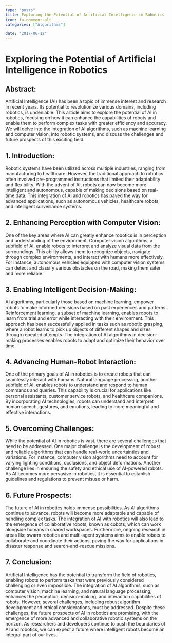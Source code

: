 ```yaml
---
type: "posts"
title: Exploring the Potential of Artificial Intelligence in Robotics
icon: fa-comment-alt
categories: ["Algorithms"]

date: "2017-06-12"
---
```




# Exploring the Potential of Artificial Intelligence in Robotics

## Abstract:
Artificial Intelligence (AI) has been a topic of immense interest and research in recent years. Its potential to revolutionize various domains, including robotics, is undeniable. This article aims to explore the potential of AI in robotics, focusing on how it can enhance the capabilities of robots and enable them to perform complex tasks with greater efficiency and accuracy. We will delve into the integration of AI algorithms, such as machine learning and computer vision, into robotic systems, and discuss the challenges and future prospects of this exciting field.

## 1. Introduction:
Robotic systems have been utilized across multiple industries, ranging from manufacturing to healthcare. However, the traditional approach to robotics often involved pre-programmed instructions that limited their adaptability and flexibility. With the advent of AI, robots can now become more intelligent and autonomous, capable of making decisions based on real-time data. This integration of AI and robotics has paved the way for advanced applications, such as autonomous vehicles, healthcare robots, and intelligent surveillance systems.

## 2. Enhancing Perception with Computer Vision:
One of the key areas where AI can greatly enhance robotics is in perception and understanding of the environment. Computer vision algorithms, a subfield of AI, enable robots to interpret and analyze visual data from the surroundings. This ability allows them to recognize objects, navigate through complex environments, and interact with humans more effectively. For instance, autonomous vehicles equipped with computer vision systems can detect and classify various obstacles on the road, making them safer and more reliable.

## 3. Enabling Intelligent Decision-Making:
AI algorithms, particularly those based on machine learning, empower robots to make informed decisions based on past experiences and patterns. Reinforcement learning, a subset of machine learning, enables robots to learn from trial and error while interacting with their environment. This approach has been successfully applied in tasks such as robotic grasping, where a robot learns to pick up objects of different shapes and sizes through repeated attempts. The integration of AI algorithms in decision-making processes enables robots to adapt and optimize their behavior over time.

## 4. Advancing Human-Robot Interaction:
One of the primary goals of AI in robotics is to create robots that can seamlessly interact with humans. Natural language processing, another subfield of AI, enables robots to understand and respond to human commands and queries. This capability is crucial for applications like personal assistants, customer service robots, and healthcare companions. By incorporating AI technologies, robots can understand and interpret human speech, gestures, and emotions, leading to more meaningful and effective interactions.

## 5. Overcoming Challenges:
While the potential of AI in robotics is vast, there are several challenges that need to be addressed. One major challenge is the development of robust and reliable algorithms that can handle real-world uncertainties and variations. For instance, computer vision algorithms need to account for varying lighting conditions, occlusions, and object deformations. Another challenge lies in ensuring the safety and ethical use of AI-powered robots. As AI becomes more pervasive in robotics, it is essential to establish guidelines and regulations to prevent misuse or harm.

## 6. Future Prospects:
The future of AI in robotics holds immense possibilities. As AI algorithms continue to advance, robots will become more adaptable and capable of handling complex tasks. The integration of AI with robotics will also lead to the emergence of collaborative robots, known as cobots, which can work alongside humans in shared workspaces. Furthermore, ongoing research in areas like swarm robotics and multi-agent systems aims to enable robots to collaborate and coordinate their actions, paving the way for applications in disaster response and search-and-rescue missions.

## 7. Conclusion:
Artificial Intelligence has the potential to transform the field of robotics, enabling robots to perform tasks that were previously considered challenging or even impossible. The integration of AI algorithms, such as computer vision, machine learning, and natural language processing, enhances the perception, decision-making, and interaction capabilities of robots. However, several challenges, including robust algorithm development and ethical considerations, must be addressed. Despite these challenges, the future prospects of AI in robotics are promising, with the emergence of more advanced and collaborative robotic systems on the horizon. As researchers and developers continue to push the boundaries of AI and robotics, we can expect a future where intelligent robots become an integral part of our lives.